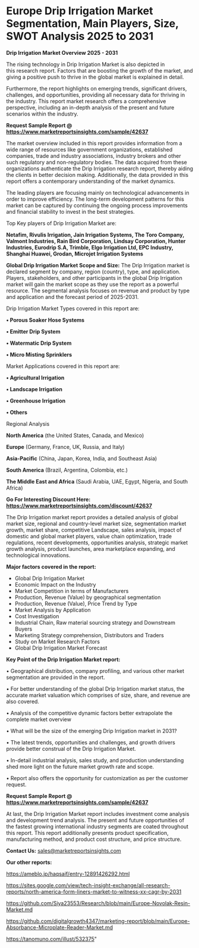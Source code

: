 # Europe Drip Irrigation Market Segmentation, Main Players, Size, SWOT Analysis 2025 to 2031

<Strong> Drip Irrigation Market Overview 2025 - 2031</strong>

The rising technology in Drip Irrigation Market is also depicted in this research report. Factors that are boosting the growth of the market, and giving a positive push to thrive in the global market is explained in detail.

Furthermore, the report highlights on emerging trends, significant drivers, challenges, and opportunities, providing all necessary data for thriving in the industry. This report market research offers a comprehensive perspective, including an in-depth analysis of the present and future scenarios within the industry.

<strong>Request Sample Report @ <a href=https://www.marketreportsinsights.com/sample/42637>https://www.marketreportsinsights.com/sample/42637</a></strong>

The market overview included in this report provides information from a wide range of resources like government organizations, established companies, trade and industry associations, industry brokers and other such regulatory and non-regulatory bodies. The data acquired from these organizations authenticate the Drip Irrigation research report, thereby aiding the clients in better decision making. Additionally, the data provided in this report offers a contemporary understanding of the market dynamics.

The leading players are focusing mainly on technological advancements in order to improve efficiency. The long-term development patterns for this market can be captured by continuing the ongoing process improvements and financial stability to invest in the best strategies.

Top Key players of Drip Irrigation Market are:

<strong>Netafim, Rivulis Irrigation, Jain Irrigation Systems, The Toro Company, Valmont Industries, Rain Bird Corporation, Lindsay Corporation, Hunter Industries, Eurodrip S.A, Trimble, Elgo Irrigation Ltd, EPC Industry, Shanghai Huawei, Grodan, Microjet Irrigation Systems</strong>

<strong><b>Global Drip Irrigation Market Scope and Size:</b></strong>
The Drip Irrigation market is declared segment by company, region (country), type, and application. Players, stakeholders, and other participants in the global Drip Irrigation market will gain the market scope as they use the report as a powerful resource. The segmental analysis focuses on revenue and product by type and application and the forecast period of 2025-2031.

Drip Irrigation Market Types covered in this report are:

<strong>•  Porous Soaker Hose Systems

•  Emitter Drip System

•  Watermatic Drip System

•  Micro Misting Sprinklers</strong>

Market Applications covered in this report are:

<strong>•  Agricultural Irrigation

•  Landscape Irrigation

•  Greenhouse Irrigation

•  Others</strong> 

Regional Analysis

<strong>North America</strong> (the United States, Canada, and Mexico)

<strong>Europe</strong> (Germany, France, UK, Russia, and Italy)

<strong>Asia-Pacific</strong> (China, Japan, Korea, India, and Southeast Asia)

<strong>South America</strong> (Brazil, Argentina, Colombia, etc.)

<strong>The Middle East and Africa</strong> (Saudi Arabia, UAE, Egypt, Nigeria, and South Africa)

<strong>Go For Interesting Discount Here: <a href=https://www.marketreportsinsights.com/discount/42637>https://www.marketreportsinsights.com/discount/42637</a></strong>

The Drip Irrigation market report provides a detailed analysis of global market size, regional and country-level market size, segmentation market growth, market share, competitive Landscape, sales analysis, impact of domestic and global market players, value chain optimization, trade regulations, recent developments, opportunities analysis, strategic market growth analysis, product launches, area marketplace expanding, and technological innovations.

<strong><b>Major factors covered in the report:</b></strong>
<ul>
  <li>Global Drip Irrigation Market </li>
  <li>Economic Impact on the Industry</li>
  <li>Market Competition in terms of Manufacturers</li>
  <li>Production, Revenue (Value) by geographical segmentation</li>
  <li>Production, Revenue (Value), Price Trend by Type</li>
  <li>Market Analysis by Application</li>
  <li>Cost Investigation</li>
  <li>Industrial Chain, Raw material sourcing strategy and Downstream Buyers</li>
  <li>Marketing Strategy comprehension, Distributors and Traders</li>
  <li>Study on Market Research Factors</li>
  <li>Global Drip Irrigation Market Forecast</li>
</ul>

<strong><b>Key Point of the Drip Irrigation Market report:</b></strong>

• Geographical distribution, company profiling, and various other market segmentation are provided in the report.

• For better understanding of the global Drip Irrigation market status, the accurate market valuation which comprises of size, share, and revenue are also covered.

• Analysis of the competitive dynamic factors better extrapolate the complete market overview

• What will be the size of the emerging Drip Irrigation market in 2031?

• The latest trends, opportunities and challenges, and growth drivers provide better construal of the Drip Irrigation Market.

• In-detail industrial analysis, sales study, and production understanding shed more light on the future market growth rate and scope.

• Report also offers the opportunity for customization as per the customer request.

<strong>Request Sample Report @ <a href=https://www.marketreportsinsights.com/sample/42637>https://www.marketreportsinsights.com/sample/42637</a></strong>

At last, the Drip Irrigation Market report includes investment come analysis and development trend analysis. The present and future opportunities of the fastest growing international industry segments are coated throughout this report. This report additionally presents product specification, manufacturing method, and product cost structure, and price structure.

<strong>Contact Us:</strong>
sales@marketreportsinsights.com

<strong>Our other reports:</strong>

<a href=https://ameblo.jp/haqsaif/entry-12891426292.html>https://ameblo.jp/haqsaif/entry-12891426292.html</a>

<a href=https://sites.google.com/view/tech-insight-exchange/all-research-reports/north-america-form-liners-market-to-witness-xx-cagr-by-2031>https://sites.google.com/view/tech-insight-exchange/all-research-reports/north-america-form-liners-market-to-witness-xx-cagr-by-2031</a>

<a href=https://github.com/Siya23553/Research/blob/main/Europe-Novolak-Resin-Market.md>https://github.com/Siya23553/Research/blob/main/Europe-Novolak-Resin-Market.md</a>

<a href=https://github.com/digitalgrowth4347/marketing-report/blob/main/Europe-Absorbance-Microplate-Reader-Market.md>https://github.com/digitalgrowth4347/marketing-report/blob/main/Europe-Absorbance-Microplate-Reader-Market.md</a>

<a href=https://tanomuno.com/illust/532375>https://tanomuno.com/illust/532375</a>"
